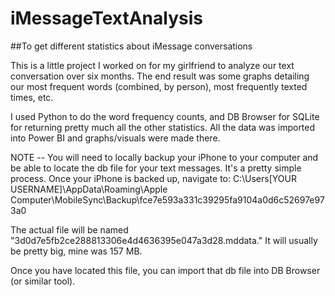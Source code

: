 # iMessageTextAnalysis
##To get different statistics about iMessage conversations

This is a little project I worked on for my girlfriend to analyze our text conversation over six months.
The end result was some graphs detailing our most frequent words (combined, by person), most frequently texted times, etc.

I used Python to do the word frequency counts, and DB Browser for SQLite for returning pretty much all the other statistics. All the data was imported into Power BI and graphs/visuals were made there.

NOTE -- You will need to locally backup your iPhone to your computer and be able to locate the db file for your text messages. It's a pretty simple process. Once your iPhone is backed up, navigate to:
C:\Users\[YOUR USERNAME]\AppData\Roaming\Apple Computer\MobileSync\Backup\fce7e593a331c39295fa9104a0d6c52697e973a0

The actual file will be named "3d0d7e5fb2ce288813306e4d4636395e047a3d28.mddata."
It will usually be pretty big, mine was 157 MB.

Once you have located this file, you can import that db file into DB Browser (or similar tool).
